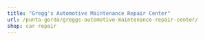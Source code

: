 ```yaml
---
title: "Gregg's Automotive Maintenance Repair Center"
url: /punta-gorda/greggs-automotive-maintenance-repair-center/
shop: car repair
---
```

